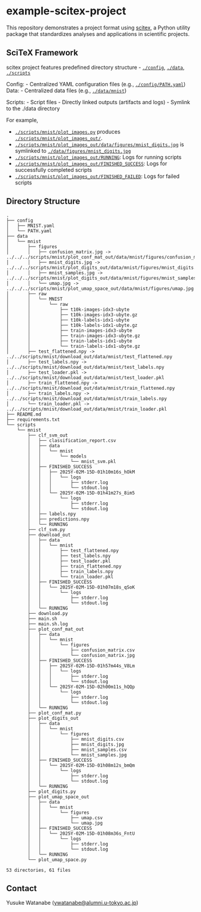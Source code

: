 <!-- ---
!-- Timestamp: 2025-02-15 11:12:12
!-- Author: ywatanabe
!-- File: /home/ywatanabe/proj/example-scitex-project/README.md
!-- --- -->

# example-scitex-project

This repository demonstrates a project format using [scitex](https://github.com/ywatanabe1989/scitex), a Python utility package that standardizes analyses and applications in scientific projects.

## SciTeX Framework
scitex project features predefined directory structure - [`./config`](./config), [`./data`](./data), [`./scripts`](./scripts)

Config:
    - Centralized YAML configuration files (e.g., [`./config/PATH.yaml`](./config/PATH.yaml))
Data:
    - Centralized data files (e.g., [`./data/mnist`](./data/mnist))

Scripts:
    - Script files
    - Directly linked outputs (artifacts and logs)
    - Symlink to the ./data directory

For example, 
- [`./scripts/mnist/plot_images.py`](./scripts/mnist/plot_images.py) produces [`./scripts/mnist/plot_images_out/`](./scripts/mnist/plot_images_out/).
- [`./scripts/mnist/plot_images_out/data/figures/mnist_digits.jpg`](./scripts/mnist/plot_images_out/data/figures/mnist_digits.jpg) is symlinked to [`./data/figures/mnist_digits.jpg`](./data/figures/mnist_digits.jpg)
- [`./scripts/mnist/plot_images_out/RUNNING`](./scripts/mnist/plot_images_out/RUNNING): Logs for running scripts
- [`./scripts/mnist/plot_images_out/FINISHED_SUCCESS`](./scripts/mnist/plot_images_out/FINISHED_SUCCESS): Logs for successfully completed scripts
- [`./scripts/mnist/plot_images_out/FINISHED_FAILED`](./scripts/mnist/plot_images_out/FINISHED_FAILED): Logs for failed scripts

## Directory Structure

``` plaintext
.
├── config
│   ├── MNIST.yaml
│   └── PATH.yaml
├── data
│   └── mnist
│       ├── figures
│       │   ├── confusion_matrix.jpg -> ../../../scripts/mnist/plot_conf_mat_out/data/mnist/figures/confusion_matrix.jpg
│       │   ├── mnist_digits.jpg -> ../../../scripts/mnist/plot_digits_out/data/mnist/figures/mnist_digits.jpg
│       │   ├── mnist_samples.jpg -> ../../../scripts/mnist/plot_digits_out/data/mnist/figures/mnist_samples.jpg
│       │   └── umap.jpg -> ../../../scripts/mnist/plot_umap_space_out/data/mnist/figures/umap.jpg
│       ├── raw
│       │   └── MNIST
│       │       └── raw
│       │           ├── t10k-images-idx3-ubyte
│       │           ├── t10k-images-idx3-ubyte.gz
│       │           ├── t10k-labels-idx1-ubyte
│       │           ├── t10k-labels-idx1-ubyte.gz
│       │           ├── train-images-idx3-ubyte
│       │           ├── train-images-idx3-ubyte.gz
│       │           ├── train-labels-idx1-ubyte
│       │           └── train-labels-idx1-ubyte.gz
│       ├── test_flattened.npy -> ../../scripts/mnist/download_out/data/mnist/test_flattened.npy
│       ├── test_labels.npy -> ../../scripts/mnist/download_out/data/mnist/test_labels.npy
│       ├── test_loader.pkl -> ../../scripts/mnist/download_out/data/mnist/test_loader.pkl
│       ├── train_flattened.npy -> ../../scripts/mnist/download_out/data/mnist/train_flattened.npy
│       ├── train_labels.npy -> ../../scripts/mnist/download_out/data/mnist/train_labels.npy
│       └── train_loader.pkl -> ../../scripts/mnist/download_out/data/mnist/train_loader.pkl
├── README.md
├── requirements.txt
└── scripts
    └── mnist
        ├── clf_svm_out
        │   ├── classification_report.csv
        │   ├── data
        │   │   └── mnist
        │   │       └── models
        │   │           └── mnist_svm.pkl
        │   ├── FINISHED_SUCCESS
        │   │   ├── 2025Y-02M-15D-01h10m16s_hOkM
        │   │   │   └── logs
        │   │   │       ├── stderr.log
        │   │   │       └── stdout.log
        │   │   └── 2025Y-02M-15D-01h41m27s_8im5
        │   │       └── logs
        │   │           ├── stderr.log
        │   │           └── stdout.log
        │   ├── labels.npy
        │   ├── predictions.npy
        │   └── RUNNING
        ├── clf_svm.py
        ├── download_out
        │   ├── data
        │   │   └── mnist
        │   │       ├── test_flattened.npy
        │   │       ├── test_labels.npy
        │   │       ├── test_loader.pkl
        │   │       ├── train_flattened.npy
        │   │       ├── train_labels.npy
        │   │       └── train_loader.pkl
        │   ├── FINISHED_SUCCESS
        │   │   └── 2025Y-02M-15D-01h07m18s_qSoK
        │   │       └── logs
        │   │           ├── stderr.log
        │   │           └── stdout.log
        │   └── RUNNING
        ├── download.py
        ├── main.sh
        ├── main.sh.log
        ├── plot_conf_mat_out
        │   ├── data
        │   │   └── mnist
        │   │       └── figures
        │   │           ├── confusion_matrix.csv
        │   │           └── confusion_matrix.jpg
        │   ├── FINISHED_SUCCESS
        │   │   ├── 2025Y-02M-15D-01h57m44s_V8Lm
        │   │   │   └── logs
        │   │   │       ├── stderr.log
        │   │   │       └── stdout.log
        │   │   └── 2025Y-02M-15D-02h00m11s_hQQp
        │   │       └── logs
        │   │           ├── stderr.log
        │   │           └── stdout.log
        │   └── RUNNING
        ├── plot_conf_mat.py
        ├── plot_digits_out
        │   ├── data
        │   │   └── mnist
        │   │       └── figures
        │   │           ├── mnist_digits.csv
        │   │           ├── mnist_digits.jpg
        │   │           ├── mnist_samples.csv
        │   │           └── mnist_samples.jpg
        │   ├── FINISHED_SUCCESS
        │   │   └── 2025Y-02M-15D-01h08m12s_bmQm
        │   │       └── logs
        │   │           ├── stderr.log
        │   │           └── stdout.log
        │   └── RUNNING
        ├── plot_digits.py
        ├── plot_umap_space_out
        │   ├── data
        │   │   └── mnist
        │   │       └── figures
        │   │           ├── umap.csv
        │   │           └── umap.jpg
        │   ├── FINISHED_SUCCESS
        │   │   └── 2025Y-02M-15D-01h08m36s_FntU
        │   │       └── logs
        │   │           ├── stderr.log
        │   │           └── stdout.log
        │   └── RUNNING
        └── plot_umap_space.py

53 directories, 61 files
```

## Contact
Yusuke Watanabe (ywatanabe@alumni.u-tokyo.ac.jp)

<!-- EOF -->